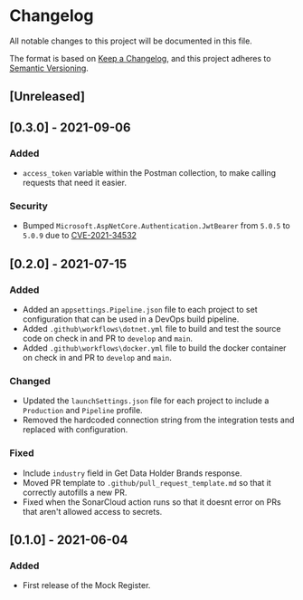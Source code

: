 # Changelog
All notable changes to this project will be documented in this file.

The format is based on [Keep a Changelog](https://keepachangelog.com/en/1.0.0/),
and this project adheres to [Semantic Versioning](https://semver.org/spec/v2.0.0.html).

## [Unreleased]


## [0.3.0] - 2021-09-06
### Added
 - `access_token` variable within the Postman collection, to make calling requests that need it easier.

### Security
 - Bumped `Microsoft.AspNetCore.Authentication.JwtBearer` from `5.0.5` to `5.0.9` due to [CVE-2021-34532](https://github.com/advisories/GHSA-q7cg-43mg-qp69)

## [0.2.0] - 2021-07-15
### Added
- Added an `appsettings.Pipeline.json` file to each project to set configuration that can be used in a DevOps build pipeline.
- Added `.github\workflows\dotnet.yml` file to build and test the source code on check in and PR to `develop` and `main`.
- Added `.github\workflows\docker.yml` file to build the docker container on check in and PR to `develop` and `main`.

### Changed
- Updated the `launchSettings.json` file for each project to include a `Production` and `Pipeline` profile.
- Removed the hardcoded connection string from the integration tests and replaced with configuration.

### Fixed
- Include `industry` field in Get Data Holder Brands response.
- Moved PR template to `.github/pull_request_template.md` so that it correctly autofills a new PR.
- Fixed when the SonarCloud action runs so that it doesnt error on PRs that aren't allowed access to secrets.

## [0.1.0] - 2021-06-04
### Added
- First release of the Mock Register.
